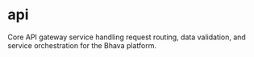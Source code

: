 # api
Core API gateway service handling request routing, data validation, and service orchestration for the Bhava platform.

